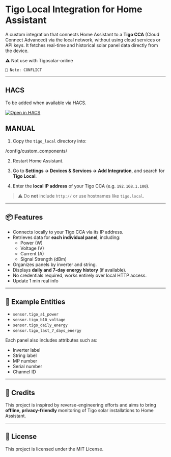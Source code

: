 # Tigo Local Integration for Home Assistant

A custom integration that connects Home Assistant to a **Tigo CCA** (Cloud Connect Advanced) via the local network, without using cloud services or API keys. It fetches real-time and historical solar panel data directly from the device.

⚠️ Not use with Tigosolar-online

    🔄 Note: CONFLICT

---

## HACS

To be added when available via HACS.

[![Open in HACS](https://my.home-assistant.io/badges/hacs_repository.svg)](https://my.home-assistant.io/redirect/hacs_repository/?owner=bobsilvio&repository=tigosolar-local&category=integration)

## MANUAL
1. Copy the `tigo_local` directory into:

/config/custom_components/


2. Restart Home Assistant.

3. Go to **Settings → Devices & Services → Add Integration**, and search for **Tigo Local**.

4. Enter the **local IP address** of your Tigo CCA (e.g. `192.168.1.100`).

> ⚠️ Do **not** include `http://` or use hostnames like `tigo.local`.

---
## 📦 Features

- Connects locally to your Tigo CCA via its IP address.
- Retrieves data for **each individual panel**, including:
  - Power (W)
  - Voltage (V)
  - Current (A)
  - Signal Strength (dBm)
- Organizes panels by inverter and string.
- Displays **daily and 7-day energy history** (if available).
- No credentials required, works entirely over local HTTP access.
- Update 1 min real info
  
---

## 📸 Example Entities

- `sensor.tigo_a1_power`
- `sensor.tigo_b10_voltage`
- `sensor.tigo_daily_energy`
- `sensor.tigo_last_7_days_energy`

Each panel also includes attributes such as:
- Inverter label
- String label
- MP number
- Serial number
- Channel ID

---

## 🙏 Credits

This project is inspired by reverse-engineering efforts and aims to bring **offline, privacy-friendly** monitoring of Tigo solar installations to Home Assistant.

---

## 📄 License

This project is licensed under the MIT License.
